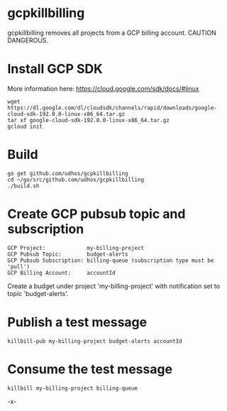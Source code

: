 # gcpkillbilling

gcpkillbilling removes all projects from a GCP billing account.
CAUTION DANGEROUS.

Install GCP SDK
===============

More information here: https://cloud.google.com/sdk/docs/#linux

    wget https://dl.google.com/dl/cloudsdk/channels/rapid/downloads/google-cloud-sdk-192.0.0-linux-x86_64.tar.gz
    tar xf google-cloud-sdk-192.0.0-linux-x86_64.tar.gz
    gcloud init

Build
=====

    go get github.com/udhos/gcpkillbilling
    cd ~/go/src/github.com/udhos/gcpkillbilling
    ./build.sh

Create GCP pubsub topic and subscription
========================================

    GCP Project:             my-billing-project
    GCP Pubsub Topic:        budget-alerts
    GCP Pubsub Subscription: billing-queue (subscription type must be 'pull')
    GCP Billing Account:     accountId

Create a budget under project 'my-billing-project' with notification set to topic 'budget-alerts'.

Publish a test message
======================

    killbill-pub my-billing-project budget-alerts accountId

Consume the test message
========================

    killbill my-billing-project billing-queue


-x-
